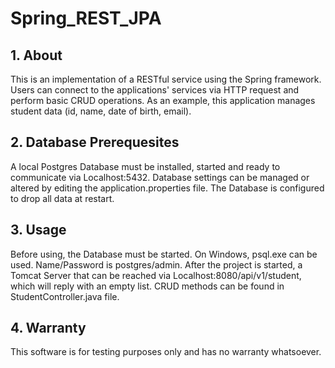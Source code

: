 # Spring_REST_JPA

## 1. About
This is an implementation of a RESTful service using the Spring framework. Users can connect to the applications' services via HTTP request and perform basic 
CRUD operations. As an example, this application manages student data (id, name, date of birth, email).


## 2. Database Prerequesites
A local Postgres Database must be installed, started and ready to communicate via Localhost:5432. Database settings can be managed or altered by editing the 
application.properties file. The Database is configured to drop all data at restart.


## 3. Usage
Before using, the Database must be started. On Windows, psql.exe can be used. Name/Password is postgres/admin.
After the project is started, a Tomcat Server that can be reached via Localhost:8080/api/v1/student, which will reply with an empty list.
CRUD methods can be found in StudentController.java file.

## 4. Warranty
This software is for testing purposes only and has no warranty whatsoever.
